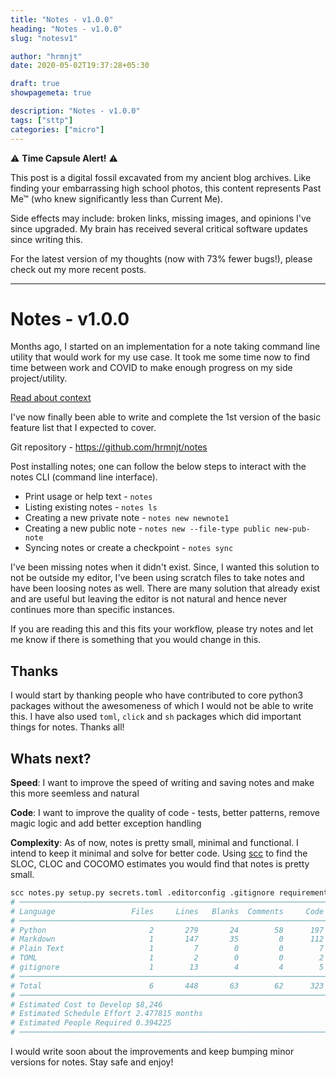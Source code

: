 ```yaml
---
title: "Notes - v1.0.0"
heading: "Notes - v1.0.0"
slug: "notesv1"

author: "hrmnjt"
date: 2020-05-02T19:37:28+05:30

draft: true
showpagemeta: true

description: "Notes - v1.0.0"
tags: ["sttp"]
categories: ["micro"]
---
```


⚠️ **Time Capsule Alert!** ⚠️

This post is a digital fossil excavated from my ancient blog archives. Like finding your embarrassing high school photos, this content represents Past Me™ (who knew significantly less than Current Me).

Side effects may include: broken links, missing images, and opinions I've since upgraded. My brain has received several critical software updates since writing this.

For the latest version of my thoughts (now with 73% fewer bugs!), please check out my more recent posts.

---

# Notes - v1.0.0

Months ago, I started on an implementation for a note taking command line
utility that would work for my use case. It took me some time now to find time
between work and COVID to make enough progress on my side project/utility.

[Read about context](https://hrmn.in/microblog/2019-12-22t202800+0400/)

I've now finally been able to write and complete the 1st version of the basic
feature list that I expected to cover.

Git repository - https://github.com/hrmnjt/notes

Post installing notes; one can follow the below steps to interact with the
notes CLI (command line interface).

- Print usage or help text - `notes`
- Listing existing notes - `notes ls`
- Creating a new private note - `notes new newnote1`
- Creating a new public note - `notes new --file-type public new-pub-note`
- Syncing notes or create a checkpoint - `notes sync`

I've been missing notes when it didn't exist. Since, I wanted this solution to
not be outside my editor, I've been using scratch files to take notes and have
been loosing notes as well. There are many solution that already exist and are
useful but leaving the editor is not natural and hence never continues more
than specific instances.

If you are reading this and this fits your workflow, please try notes and let
me know if there is something that you would change in this.

## Thanks

I would start by thanking people who have contributed to core python3 packages
without the awesomeness of which I would not be able to write this. I have
also used `toml`, `click` and `sh` packages which did important things for
notes. Thanks all!

## Whats next?

**Speed**: I want to improve the speed of writing and saving notes and make this
more seemless and natural

**Code**: I want to improve the quality of code - tests, better patterns,
remove magic logic and add better exception handling

**Complexity**: As of now, notes is pretty small, minimal and functional. I
intend to keep it minimal and solve for better code. Using
[scc](https://github.com/boyter/scc) to find the SLOC, CLOC and COCOMO
estimates you would find that notes is pretty small.

```bash
scc notes.py setup.py secrets.toml .editorconfig .gitignore requirements.txt README.md
# ───────────────────────────────────────────────────────────────────────────────
# Language                 Files     Lines   Blanks  Comments     Code Complexity
# ───────────────────────────────────────────────────────────────────────────────
# Python                       2       279       24        58      197         13
# Markdown                     1       147       35         0      112          0
# Plain Text                   1         7        0         0        7          0
# TOML                         1         2        0         0        2          0
# gitignore                    1        13        4         4        5          0
# ───────────────────────────────────────────────────────────────────────────────
# Total                        6       448       63        62      323         13
# ───────────────────────────────────────────────────────────────────────────────
# Estimated Cost to Develop $8,246
# Estimated Schedule Effort 2.477815 months
# Estimated People Required 0.394225
# ───────────────────────────────────────────────────────────────────────────────
```

I would write soon about the improvements and keep bumping minor versions for
notes. Stay safe and enjoy!

